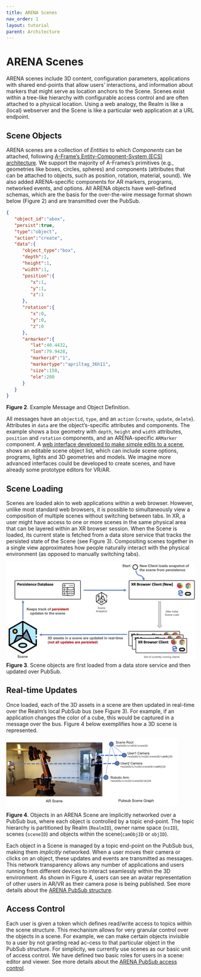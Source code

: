 ```yaml
---
title: ARENA Scenes
nav_order: 1
layout: tutorial
parent: Architecture
---
```


# ARENA Scenes

ARENA scenes include 3D content, configuration parameters, applications with shared end-points that allow users’ interactions, and information about markers that might serve as location anchors to the Scene. Scenes exist within a tree-like hierarchy with configurable access control and are often attached to a physical location. Using a web analogy, the Realm is like a (local) webserver and the Scene is like a particular web application at a URL endpoint.

## Scene Objects
ARENA  scenes  are  a  collection  of  <i>Entities</i>  to which <i>Components</i> can be attached, following [A-Frame’s Entity-Component-System (ECS) architecture](https://aframe.io/docs/1.4.0/introduction/entity-component-system.html). We support the majority of A-Frames’s primitives (e.g., geometries like boxes, circles, spheres) and components (attributes that can be attached to objects, such as position, rotation, material, sound). We also added ARENA-specific components for AR markers, programs, networked events, and options. All ARENA objects have well-defined schemas, which are the basis for the over-the-wire message format shown below (Figure 2) and are transmitted over the PubSub.

```json
{
   "object_id":"abox",
   "persist":true,
   "type":"object",
   "action":"create",
   "data":{
      "object_type":"box",
      "depth":1,
      "height":1,
      "width":1,
      "position":{
         "x":1,
         "y":1,
         "z":1
      },
      "rotation":{
         "x":0,
         "y":0,
         "z":0
      },
      "armarker":{
         "lat":40.4432,
         "lon":79.9428,
         "markerid":"1",
         "markertype":"apriltag_36h11",
         "size":150,
         "ele":200
      }
   }
}
```
**Figure 2**. Example Message and Object Definition.

All messages have an ```objectid```, ```type```, and an ```action``` (```create```, ```update```, ```delete```). Attributes in ```data``` are the object’s-specific attributes and components. The example shows a box geometry with ```depth```, ```height``` and ```width``` attributes, ```position``` and ```rotation``` components, and an ARENA-specific ```ARMarker``` component.  A [web interface developed to make simple edits to a scene](/content/overview/build.html), shows an editable scene object list, which can include scene options, programs, lights and 3D geometries and models. We imagine more advanced interfaces could be developed to create scenes, and have already some prototype editors for VR/AR.

## Scene Loading

Scenes are loaded akin to web applications within a web browser. However, unlike most standard web browsers, it is possible to simultaneously view a composition of multiple scenes without switching between tabs. In XR, a user might have access to one or more scenes in the same physical area that can be layered within an XR browser session. When the Scene is loaded, its current state is fetched from a data store service that tracks the persisted state of the Scene (see Figure 3). Compositing scenes together in a single view approximates how people naturally interact with the physical environment (as opposed to manually switching tabs).

![img](../../assets/img/overview/scene-load.png)
**Figure 3**. Scene objects are first loaded from a data store service and then updated over PubSub.

## Real-time Updates
Once loaded, each of the 3D assets in a scene are then updated in real-time over the Realm’s local PubSub bus (see Figure 3). For example, if an application changes the color of a cube, this would be captured in a message over the bus. Figure 4 below exemplifies how a 3D scene is represented.

![img](../../assets/img/architecture/scene-pubsub.png)

**Figure 4**. Objects in an ARENA Scene are implicitly networked over a PubSub bus, where each object is controlled by a topic end-point. The topic hierarchy is partitioned by Realm (```RealmID```), owner name space (```nsID```), scenes (```sceneID```) and objects within the scene(```camObjID``` or ```objID```).

Each object in a Scene is managed by a topic end-point on the PubSub bus, making them <i>implicitly</i> networked. When a user moves their camera or clicks on an object, these updates and events are transmitted as messages. This network transparency allows any number of applications and users running from different devices to interact seamlessly within the 3D environment. As shown in Figure 4, users can see an avatar representation of other users in AR/VR as their camera pose is being published. See more details about the [ARENA PubSub structure](./pubsubac.html).

## Access Control
Each user is given a token which defines read/write access to topics within the scene structure. This mechanism allows for very granular control over the objects in a scene. For example, we can make certain objects invisible to a user by not granting read ac-cess to that particular object in the PubSub structure. For simplicity, we currently use scenes as our basic unit of access control. We have defined two basic roles for users in a scene: editor and viewer. See more details about the [ARENA PubSub access control](./pubsubac.html).
